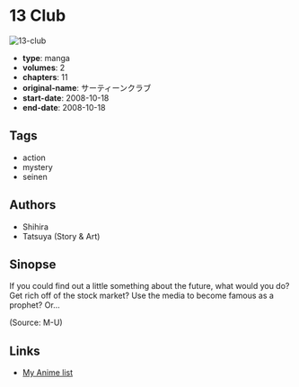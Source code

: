 # 13 Club

![13-club](https://cdn.myanimelist.net/images/manga/2/30313.jpg)

-   **type**: manga
-   **volumes**: 2
-   **chapters**: 11
-   **original-name**: サーティーンクラブ
-   **start-date**: 2008-10-18
-   **end-date**: 2008-10-18

## Tags

-   action
-   mystery
-   seinen

## Authors

-   Shihira
-   Tatsuya (Story & Art)

## Sinopse

If you could find out a little something about the future, what would you do? Get rich off of the stock market? Use the media to become famous as a prophet? Or…

(Source: M-U)

## Links

-   [My Anime list](https://myanimelist.net/manga/19517/13_Club)
